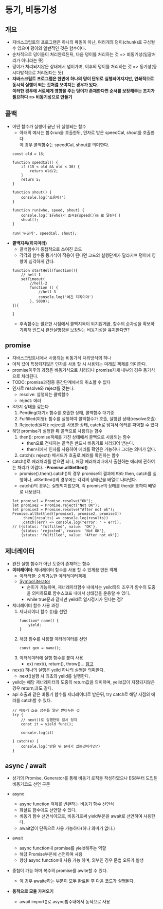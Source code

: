# 동기, 비동기성


## 개요
- 자바스크립트의 프로그램은 하나의 파일이 아닌, 여러개의 덩이(chunk)로 구성될 수 있으며 덩이의 일반적인 것은 함수이다.
- 순차적으로 덩이들이 처리완료된뒤, 다음 덩이를 처리하는 것 => 비동기성(일괄처리가 아니라는 뜻)
- 덩이가 처리되지않은 상태에서 넘어가며, 이후의 덩이를 처리하는 것 => 동기성(동시다발적으로 처리된다는 뜻)
- **자바스크립트 프로그램은 한번에 하나의 덩이 단위로 실행되어지지만, 연쇄적으로 동시적 실행이 되는 것처럼 보여지는 경우가 있다.<br>이러한 경우에 서로에게 영향을 주는 덩이가 존재한다면 순서를 보장해주는 조치가 필요하다 => 비동기성으로 만들기**

## 콜백
- 어떤 함수가 실행이 끝난 뒤 실행되는 함수
    - 아래의 예시는 함수run을 호출한뒤, 인자로 받은 speedCal, shout를 호출한다.<br> 이 경우 콜백함수는 speedCal, shout를 의미한다.
    ```
    const old = 18;

    function speedCal() {
        if (15 < old && old < 30) {
            return old/2;
        }
        return 5;
    }

    function shout() {
        console.log('호옹이!')
    }

    function run(who, speed, shout) {
        console.log(`${who}가 초속${speed()}m 로 달린다`)
        shout();
    }

    run('누군가', speedCal, shout);
    ```
- **콜백지옥(하지마라)**
    - 콜백함수가 중첩적으로 쓰여진 코드
    - 각각의 함수중 동기식이 적용이 된다면 코드의 실행단계가 달라지며 덩이에 영향이 심각하게 간다.
    ```
    function startHell(function(){
        // hell-1
        setTimeout(
            //hell-2
            function () {
                //hell-3
                console.log('여긴 지옥이야')
            }, 5000);
    }){

    }
    ```
    - 후속함수는 필요한 시점에서 콜백지옥이 되지않게끔, 함수의 순차성을 확보하기위해 반드시 완전실행성을 보장받는 비동기성을 유지한다면?

## promise
- 자바스크립트내에서 사용되는 비동기식 처리방식의 하나
- 아직 값이 특정되지않은 인자를 사용 할 시 사용되는 미래값 객체를 의미한다.
- promise이후의 과정은 비동기식으로 처리되나 promise자체 내부의 경우 동기식으로 처리된다.
- TODO: promise과정중 중간단계에서의 취소할 수 없다
- 인자로 resolve와 reject를 갖는다.
    - resolve: 실행되는 콜백함수
    - reject: 에러
- 3가지 상태를 갖는다
    1. Pending(대기): 함수를 호출한 상태, 콜백함수 대기중
    2. Fulfilled(이행): 함수를 실행하여 콜백함수가 호출, 실행된 상태(resolve호출)
    3. Rejected(실패): reject를 사용한 상태, catch로 넘겨서 에러를 파악할 수 있다
- 해당 promise가 실행한 뒤 콜백으로 사용되는 함수
    1. then(): promise객체를 가진 상태에서 콜백으로 사용되는 함수
        - then으로 건내지는 콜백은 반드시 비동기로 처리되어 받는다.
        - then내에서 인자를 사용하여 에러를 확인은 가능하나 그러는 의미가 없다.
    2. catch(): reject() 메서드가 호출로,에러를 확인하는 함수
- catch()로 에러처리를 받으면 되나, 해당 에러처리내에서 출현하는 에러에 관하여는 처리가 어렵다.
-**Promise.allSettled()**
    - promise().then().catch()의 경우 promise의 결과에 따라 then, catch를 실행하나, allSettled()의 경우에는 각각의 상태값을 배열로 나타낸다.
    - catch()의 경우는 실행되지않으며, 각 promise의 상태를 then을 통하여 배열로 내보낸다.
    ```
    let promise1 = Promise.resolve("OK");
    let promise2 = Promise.reject("Not OK");
    let promise3 = Promise.resolve("After not ok");
    Promise.allSettled([promise1, promise2, promise3])
        .then((results) => console.log(results))
        .catch((err) => console.log("error: " + err));
    // [{status: 'fulfilled', value: 'OK'},
        {status: 'rejected', reason: 'Not OK'},
        {status: 'fulfilled', value: 'After not ok'}]
    ```


## 제너레이터
- 완전 실행 함수가 아닌 도중이 존재하는 함수
- **이터레이터**: 제너레이터 함수를 사용 할 수 있게끔 만든 객체
    - 이터러블: 순회가능한 이터레이터객체
    - [Symbol.iterator](https://developer.mozilla.org/ko/docs/Web/JavaScript/Reference/Global_Objects/Symbol/iterator)
        - 순회가 가능하며, 제너레이터함수 내에서는 yeild와의 조우가 함수의 도중을 의미하므로 함수스코프 내에서 상태값을 운용할 수 있다.
        - while true문과 같지만 yeild로 일시정지가 된다는 점?
- 제너레이터 함수 사용 과정
    1. 제너레이터 함수 ())을 선언
        ```
        function* name() {
            yield;
        }
        ```
    2. 해당 함수를 사용할 이터레이터를 선언
        ```
        const gen = name();
        ```
    3. 이터레이터에 실행 함수를 붙여 사용
        - ex) next(), return(), throw()...
    [참고](https://developer.mozilla.org/ko/docs/Web/JavaScript/Reference/Global_Objects/Generator/next)
- next() 하나의 실행은 yeild 하나의 실행을 의미한다.
    - next()실행 시 최초의 yeild를 실행한다.
- yeild는 해당 제너레이터의 도중의 return값을 의미하며, yeild값이 지정되지않은 경우 return;과도 같다.
- api 호출과 같은 비동기 함수를 제너레이터로 받은뒤, try catch로 해당 지점의 에러를 catch할 수 있다.
    ```
    // 비동기 호출 함수를 일단 받아두는 것
    try {
        // next()로 실행한뒤 일시 정지
        const it = yield func();

        console.log(it)

    } catch(e) {
        console.log('받은 뒤 문제가 있는것이라면?)
    }
    ```

## **async / await**
- 상기의 Promise, Generator를 통해 비동기 로직을 작성하였으나 ES8부터 도입된 비동기코드 선언 구문
- async
    - async function 객체를 반환하는 비동기 함수 선언식
    - 화살표 함수에도 선언할 수 있다.
    - 비동기 함수 선언식이므로, 비동기로써 yield부분을 await로 선언하여 사용한다.
    - await없이 단독으로 사용 가능하다(허나 의미가 없다.)
- await
    - async function내 promise를 yield해주는 역할
    - 해당 Promise부분에 선언하여 사용
    - 항상 async function내 사용 가능 하며, 외부인 경우 문법 오류가 발생
- 중첩이 가능 하며 복수의 promise를 awite할 수 있다.
    - 이 경우 awaite하는 부분이 모두 완료된 후 다음 코드가 실행된다.

- **동적으로 모듈 가져오기**
    - await import()로 async함수내에서 동적으로 사용